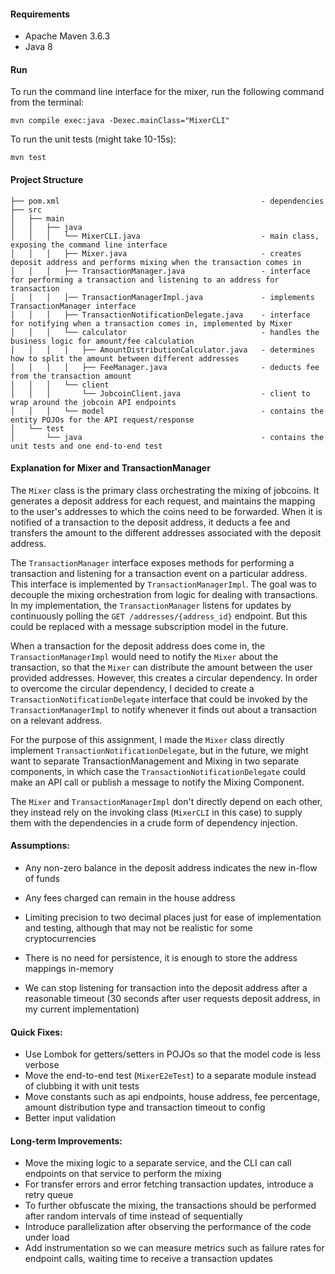 #### Requirements

- Apache Maven 3.6.3
- Java 8

#### Run

To run the command line interface for the mixer, run the following command from the terminal:
```shell
mvn compile exec:java -Dexec.mainClass="MixerCLI"
```

To run the unit tests (might take 10-15s):
```shell
mvn test
```

#### Project Structure

```
├── pom.xml                                             - dependencies
├── src
│   ├── main
│   │   ├── java
│   │   │   └── MixerCLI.java                           - main class, exposing the command line interface
│   │   │   ├── Mixer.java                              - creates deposit address and performs mixing when the transaction comes in
│   │   │   ├── TransactionManager.java                 - interface for performing a transaction and listening to an address for transaction
│   │   │   │── TransactionManagerImpl.java             - implements TransactionManager interface
│   │   │   ├── TransactionNotificationDelegate.java    - interface for notifying when a transaction comes in, implemented by Mixer
│   │   │   └── calculator                              - handles the business logic for amount/fee calculation
│   │   │   │   ├── AmountDistributionCalculator.java   - determines how to split the amount between different addresses
│   │   │   │   ├── FeeManager.java                     - deducts fee from the transaction amount
│   │   │   └── client
│   │   │       └── JobcoinClient.java                  - client to wrap around the jobcoin API endpoints
│   │   │   └── model                                   - contains the entity POJOs for the API request/response
│   └── test
│       └── java                                        - contains the unit tests and one end-to-end test

```


#### Explanation for Mixer and TransactionManager

The `Mixer` class is the primary class orchestrating the mixing of jobcoins. It generates a deposit address for each request, and maintains the mapping to the user's addresses to which the coins need to be forwarded.
When it is notified of a transaction to the deposit address, it deducts a fee and transfers the amount to the different addresses associated with the deposit address.

The `TransactionManager` interface exposes methods for performing a transaction and listening for a transaction event on a particular address.
This interface is implemented by `TransactionManagerImpl`. The goal was to decouple the mixing orchestration from logic for dealing with transactions.
In my implementation, the `TransactionManager` listens for updates by continuously polling the `GET /addresses/{address_id}` endpoint.
But this could be replaced with a message subscription model in the future.

When a transaction for the deposit address does come in, the `TransactionManagerImpl` would need to notify the `Mixer` about the transaction, so that the `Mixer` can distribute the amount between the user provided addresses.
However, this creates a circular dependency. In order to overcome the circular dependency, I decided to create a `TransactionNotificationDelegate` interface that could be invoked by the `TransactionManagerImpl` to notify whenever it finds out about a transaction on a relevant address.

For the purpose of this assignment, I made the `Mixer` class directly implement `TransactionNotificationDelegate`, but in the future, we might want to separate TransactionManagement and Mixing in two separate components, in which case the `TransactionNotificationDelegate` could make an API call or publish a message to notify the Mixing Component.

The `Mixer` and `TransactionManagerImpl` don't directly depend on each other, they instead rely on the invoking class (`MixerCLI` in this case) to supply them with the dependencies in a crude form of dependency injection.


#### Assumptions:
- Any non-zero balance in the deposit address indicates the new in-flow of funds
- Any fees charged can remain in the house address
- Limiting precision to two decimal places just for ease of implementation and testing, although
  that may not be realistic for some cryptocurrencies
  
- There is no need for persistence, it is enough to store the address mappings in-memory
- We can stop listening for transaction into the deposit address after a reasonable timeout (30 seconds after user requests deposit address, in my current implementation)


#### Quick Fixes:
- Use Lombok for getters/setters in POJOs so that the model code is less verbose
- Move the end-to-end test (`MixerE2eTest`) to a separate module instead of clubbing it with unit tests
- Move constants such as api endpoints, house address, fee percentage, amount distribution type and transaction timeout to config
- Better input validation


#### Long-term Improvements:
- Move the mixing logic to a separate service, and the CLI can call endpoints on that service to perform the mixing
- For transfer errors and error fetching transaction updates, introduce a retry queue
- To further obfuscate the mixing, the transactions should be performed after random intervals of time
  instead of sequentially
- Introduce parallelization after observing the performance of the code under load
- Add instrumentation so we can measure metrics such as failure rates for endpoint calls, waiting time to receive a transaction updates


